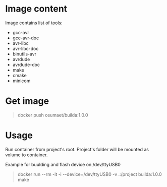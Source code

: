 # Image content
Image contains list of tools:
- gcc-avr
- gcc-avr-doc
- avr-libc
- avr-libc-doc
- binutils-avr
- avrdude
- avrdude-doc
- make
- cmake
- minicom

# Get image

> docker push osumaet/builda:1.0.0

# Usage
Run container from project's root. Project's folder will be mounted as volume to container.

Example for buulding and flash device on /dev/ttyUSB0

> docker run --rm -it -i --device=/dev/ttyUSB0 -v .:/project builda:1.0.0 make

